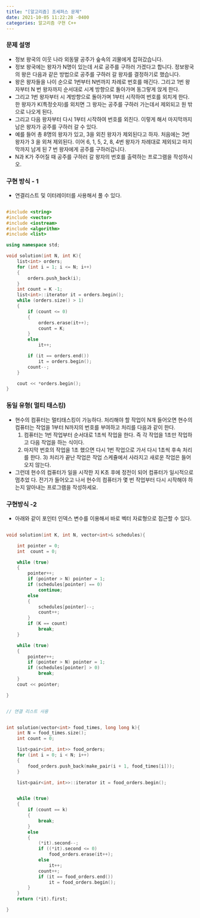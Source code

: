 ```yaml
---
title: "[알고리즘] 조세퍼스 문제"
date: 2021-10-05 11:22:28 -0400
categories: 알고리즘 구현 C++
---
```


### 문제 설명

- 정보 왕국의 이웃 나라 외동딸 공주가 숲속의 괴물에게 잡혀갔습니다.
- 정보 왕국에는 왕자가 N명이 있는데 서로 공주를 구하러 가겠다고 합니다. 정보왕국의 왕은 다음과 같은 방법으로 공주를 구하러 갈 왕자를 결정하기로 했습니다.
- 왕은 왕자들을 나이 순으로 1번부터 N번까지 차례로 번호를 매긴다. 그리고 1번 왕자부터 N 번 왕자까지 순서대로 시계 방향으로 돌아가며 동그랗게 앉게 한다. 
- 그리고 1번 왕자부터 시 계방향으로 돌아가며 1부터 시작하여 번호를 외치게 한다. 한 왕자가 K(특정숫자)를 외치면 그 왕자는 공주를 구하러 가는데서 제외되고 원 밖으로 나오게 된다. 
- 그리고 다음 왕자부터 다시 1부터 시작하여 번호를 외친다. 이렇게 해서 마지막까지 남은 왕자가 공주를 구하러 갈 수 있다.
- 예를 들어 총 8명의 왕자가 있고, 3을 외친 왕자가 제외된다고 하자. 처음에는 3번 왕자가 3 을 외쳐 제외된다. 이어 6, 1, 5, 2, 8, 4번 왕자가 차례대로 제외되고 마지막까지 남게 된 7 번 왕자에게 공주를 구하러갑니다.
- N과 K가 주어질 때 공주를 구하러 갈 왕자의 번호를 출력하는 프로그램을 작성하시오.

### 구현 방식 - 1

- 연결리스트 및 이터레이터를 사용해서 풀 수 있다.

```cpp

#include <string>
#include <vector>
#include <iostream>
#include <algorithm>
#include <list>

using namespace std;

void solution(int N, int K){
    list<int> orders;
    for (int i = 1; i <= N; i++)
    {
        orders.push_back(i);
    }
    int count = K -1;
    list<int>::iterator it = orders.begin();
    while (orders.size() > 1)
    {
        if (count <= 0)
        {
            orders.erase(it++);
            count = K;
        }
        else
            it++;

        if (it == orders.end())
            it = orders.begin();
        count--;
    }

    cout << *orders.begin();
}

```


### 동일 유형( 멀티 태스킹)

- 현수의 컴퓨터는 멀티태스킹이 가능하다. 처리해야 할 작업이 N개 들어오면 현수의 컴퓨터는 작업을 1부터 N까지의 번호를 부여하고 처리를 다음과 같이 한다.
    1. 컴퓨터는 1번 작업부터 순서대로 1초씩 작업을 한다. 즉 각 작업을 1초만 작업하고 다음 작업을 하는 식이다.
    2. 마지막 번호의 작업을 1초 했으면 다시 1번 작업으로 가서 다시 1초씩 후속 처리를 한다. 3) 처리가 끝난 작업은 작업 스케쥴에서 사라지고 새로운 작업은 들어오지 않는다.
- 그런데 현수의 컴퓨터가 일을 시작한 지 K초 후에 정전이 되어 컴퓨터가 일시적으로 멈추었 다. 전기가 들어오고 나서 현수의 컴퓨터가 몇 번 작업부터 다시 시작해야 하는지 알아내는 프로그램을 작성하세요.

### 구현방식 -2

- 아래와 같이 포인터 인덱스 변수를 이용해서 바로 벡터 자료형으로 접근할 수 있다.


```cpp

void solution(int K, int N, vector<int>& schedules){

    int pointer = 0;
    int  count = 0;

    while (true)
    {
        pointer++;
        if (pointer > N) pointer = 1;
        if (schedules[pointer] == 0)
            continue;
        else
        {
            schedules[pointer]--;
            count++;
        }
        if (K == count)
            break;
    }

    while (true)
    {
        pointer++;
        if (pointer > N) pointer = 1;
        if (schedules[pointer] > 0)
            break;
    }
    cout << pointer;

}


// 연결 리스트 사용


int solution(vector<int> food_times, long long k){
    int N = food_times.size();
    int count = 0;

    list<pair<int, int>> food_orders;
    for (int i = 0; i < N; i++)
    {
        food_orders.push_back(make_pair(i + 1, food_times[i]));  
    }

    list<pair<int, int>>::iterator it = food_orders.begin();


    while (true)
    {
        if (count == k)
        {
            break;
        }
        else
        {
            (*it).second--;
            if ((*it).second <= 0)
                food_orders.erase(it++);
            else
                it++;
            count++;
            if (it == food_orders.end())
                it = food_orders.begin();
        }
    }
    return (*it).first;

}
```